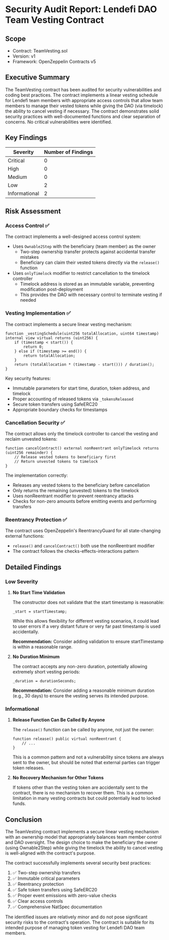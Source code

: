 # Security Audit Report: Lendefi DAO Team Vesting Contract

## Scope

- Contract: TeamVesting.sol
- Version: v1
- Framework: OpenZeppelin Contracts v5

## Executive Summary

The TeamVesting contract has been audited for security vulnerabilities and coding best practices. The contract implements a linear vesting schedule for Lendefi team members with appropriate access controls that allow team members to manage their vested tokens while giving the DAO (via timelock) the ability to cancel vesting if necessary. The contract demonstrates solid security practices with well-documented functions and clear separation of concerns. No critical vulnerabilities were identified.

## Key Findings

| Severity | Number of Findings |
|----------|-------------------|
| Critical | 0                 |
| High     | 0                 |
| Medium   | 0                 |
| Low      | 2                 |
| Informational | 2           |

## Risk Assessment

### Access Control ✅
The contract implements a well-designed access control system:

- Uses `Ownable2Step` with the beneficiary (team member) as the owner
  - Two-step ownership transfer protects against accidental transfer mistakes
  - Beneficiary can claim their vested tokens directly via the `release()` function
- Uses `onlyTimelock` modifier to restrict cancellation to the timelock controller
  - Timelock address is stored as an immutable variable, preventing modification post-deployment
  - This provides the DAO with necessary control to terminate vesting if needed

### Vesting Implementation ✅
The contract implements a secure linear vesting mechanism:

```solidity
function _vestingSchedule(uint256 totalAllocation, uint64 timestamp) internal view virtual returns (uint256) {
    if (timestamp < start()) {
        return 0;
    } else if (timestamp >= end()) {
        return totalAllocation;
    }
    return (totalAllocation * (timestamp - start())) / duration();
}
```

Key security features:
- Immutable parameters for start time, duration, token address, and timelock
- Proper accounting of released tokens via `_tokensReleased`
- Secure token transfers using SafeERC20
- Appropriate boundary checks for timestamps

### Cancellation Security ✅
The contract allows only the timelock controller to cancel the vesting and reclaim unvested tokens:

```solidity
function cancelContract() external nonReentrant onlyTimelock returns (uint256 remainder) {
    // Release vested tokens to beneficiary first
    // Return unvested tokens to timelock
}
```

The implementation correctly:
- Releases any vested tokens to the beneficiary before cancellation
- Only returns the remaining (unvested) tokens to the timelock
- Uses nonReentrant modifier to prevent reentrancy attacks
- Checks for non-zero amounts before emitting events and performing transfers

### Reentrancy Protection ✅
The contract uses OpenZeppelin's ReentrancyGuard for all state-changing external functions:
- `release()` and `cancelContract()` both use the nonReentrant modifier
- The contract follows the checks-effects-interactions pattern

## Detailed Findings

### Low Severity

1. **No Start Time Validation**
   
   The constructor does not validate that the start timestamp is reasonable:
   
   ```solidity
   _start = startTimestamp;
   ```
   
   While this allows flexibility for different vesting scenarios, it could lead to user errors if a very distant future or very far past timestamp is used accidentally.
   
   **Recommendation:** Consider adding validation to ensure startTimestamp is within a reasonable range.

2. **No Duration Minimum**
   
   The contract accepts any non-zero duration, potentially allowing extremely short vesting periods:
   
   ```solidity
   _duration = durationSeconds;
   ```
   
   **Recommendation:** Consider adding a reasonable minimum duration (e.g., 30 days) to ensure the vesting serves its intended purpose.

### Informational

1. **Release Function Can Be Called By Anyone**
   
   The `release()` function can be called by anyone, not just the owner:
   
   ```solidity
   function release() public virtual nonReentrant {
       // ...
   }
   ```
   
   This is a common pattern and not a vulnerability since tokens are always sent to the owner, but should be noted that external parties can trigger token releases.

2. **No Recovery Mechanism for Other Tokens**
   
   If tokens other than the vesting token are accidentally sent to the contract, there is no mechanism to recover them. This is a common limitation in many vesting contracts but could potentially lead to locked funds.

## Conclusion

The TeamVesting contract implements a secure linear vesting mechanism with an ownership model that appropriately balances team member control and DAO oversight. The design choice to make the beneficiary the owner (using Ownable2Step) while giving the timelock the ability to cancel vesting is well-aligned with the contract's purpose.

The contract successfully implements several security best practices:
1. ✅ Two-step ownership transfers
2. ✅ Immutable critical parameters
3. ✅ Reentrancy protection
4. ✅ Safe token transfers using SafeERC20
5. ✅ Proper event emissions with zero-value checks
6. ✅ Clear access controls
7. ✅ Comprehensive NatSpec documentation

The identified issues are relatively minor and do not pose significant security risks to the contract's operation. The contract is suitable for its intended purpose of managing token vesting for Lendefi DAO team members.